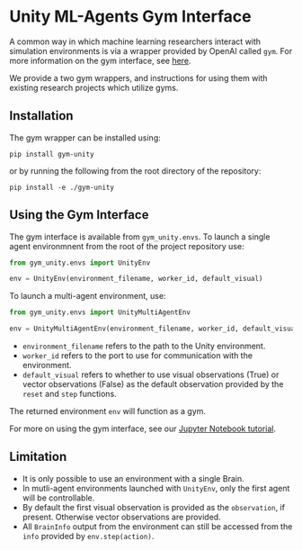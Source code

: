 # Unity ML-Agents Gym Interface

A common way in which machine learning researchers interact with simulation environments is via a wrapper provided by OpenAI called `gym`. For more information on the gym interface, see [here](https://github.com/openai/gym). 

We provide a two gym wrappers, and instructions for using them with existing research projects which utilize gyms. 

## Installation

The gym wrapper can be installed using:

```
pip install gym-unity
```

or by running the following from the root directory of the repository:

```
pip install -e ./gym-unity
```


## Using the Gym Interface
The gym interface is available from `gym_unity.envs`. To launch a single agent environmnent from the root of the project repository use:

```python
from gym_unity.envs import UnityEnv

env = UnityEnv(environment_filename, worker_id, default_visual)
```

To launch a multi-agent environment, use:

```python
from gym_unity.envs import UnityMultiAgentEnv

env = UnityMultiAgentEnv(environment_filename, worker_id, default_visual)
```


* `environment_filename` refers to the path to the Unity environment.
* `worker_id` refers to the port to use for communication with the environment.
* `default_visual` refers to whether to use visual observations (True) or vector observations (False) as the default observation provided by the `reset` and `step` functions.

The returned environment `env` will function as a gym.

For more on using the gym interface, see our [Jupyter Notebook tutorial](../python/notebooks/getting-started-gym.ipynb).

## Limitation

 * It is only possible to use an environment with a single Brain.
 * In mutli-agent environments launched with `UnityEnv`, only the first agent will be controllable.
 * By default the first visual observation is provided as the `observation`, if present. Otherwise vector observations are provided. 
 * All `BrainInfo` output from the environment can still be accessed from the `info` provided by `env.step(action)`.